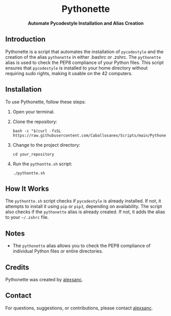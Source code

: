<!--- Add badges, title, and description -->
<h1 align="center">
  <br>
  Pythonette
  <br>
</h1>

<p align="center">
  <strong>Automate Pycodestyle Installation and Alias Creation</strong>
</p>

<!--- Add a brief introduction -->
## Introduction

Pythonette is a script that automates the installation of `pycodestyle` and the creation of the alias `pythonette` in either .bashrc or .zshrc. The `pythonette` alias is used to check the PEP8 compliance of your Python files. This script ensures that `pycodestyle` is installed to your home directory without requiring sudo rights, making it usable on the 42 computers.

<!--- Add installation instructions -->
## Installation

To use Pythonette, follow these steps:

1. Open your terminal.

2. Clone the repository:

	```shell
	bash -c "$(curl -fsSL https://raw.githubusercontent.com/Caballosanex/Scripts/main/Pythonette/pythonette.sh)"
	```

3. Change to the project directory:

   ```shell
   cd your_repository
   ```

4. Run the `pythontte.sh` script:

   ```shell
   ./pythontte.sh
   ```

<!--- Add explanation of the script -->
## How It Works

The `pythontte.sh` script checks if `pycodestyle` is already installed. If not, it attempts to install it using `pip` or `pip3`, depending on availability. The script also checks if the `pythonette` alias is already created. If not, it adds the alias to your `~/.zshrc` file.

<!--- Add a note or additional details -->
## Notes

- The `pythonette` alias allows you to check the PEP8 compliance of individual Python files or entire directories.

<!--- Add credits or acknowledgements -->
## Credits

Pythonette was created by [alexsanc](https://github.com/Caballosanex).

<!--- Add contact information or a way to contribute -->
## Contact

For questions, suggestions, or contributions, please contact [alexsanc](mailto:alexsanc@student.42barcelona.com).